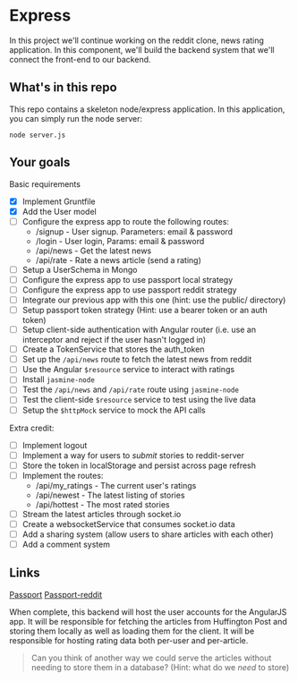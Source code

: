 # Express

In this project we'll continue working on the reddit clone, news rating application. In this component, we'll build the backend system that we'll connect the front-end to our backend.

## What's in this repo

This repo contains a skeleton node/express application. In this application, you can simply run the node server:

    node server.js

## Your goals

Basic requirements

* [x] Implement Gruntfile
* [x] Add the User model
* [ ] Configure the express app to route the following routes:
  * /signup   - User signup. Parameters: email & password
  * /login    - User login, Params: email & password
  * /api/news     - Get the latest news
  * /api/rate     - Rate a news article (send a rating)
* [ ] Setup a UserSchema in Mongo
* [ ] Configure the express app to use passport local strategy
* [ ] Configure the express app to use passport reddit strategy
* [ ] Integrate our previous app with this one (hint: use the public/ directory)
* [ ] Setup passport token strategy (Hint: use a bearer token or an auth token)
* [ ] Setup client-side authentication with Angular router (i.e. use an interceptor and reject if the user hasn't logged in)
* [ ] Create a TokenService that stores the auth_token
* [ ] Set up the `/api/news` route to fetch the latest news from reddit
* [ ] Use the Angular `$resource` service to interact with ratings
* [ ] Install `jasmine-node`
* [ ] Test the `/api/news` and `/api/rate` route using `jasmine-node`
* [ ] Test the client-side `$resource` service to test using the live data
* [ ] Setup the `$httpMock` service to mock the API calls

Extra credit:
* [ ] Implement logout
* [ ] Implement a way for users to _submit_ stories to reddit-server
* [ ] Store the token in localStorage and persist across page refresh
* [ ] Implement the routes:
  * /api/my_ratings   - The current user's ratings
  * /api/newest       - The latest listing of stories
  * /api/hottest      - The most rated stories
* [ ] Stream the latest articles through socket.io
* [ ] Create a websocketService that consumes socket.io data
* [ ] Add a sharing system (allow users to share articles with each other)
* [ ] Add a comment system

## Links

[Passport](http://passportjs.org/guide/)
[Passport-reddit](https://github.com/Slotos/passport-reddit)

When complete, this backend will host the user accounts for the AngularJS app. It will be responsible for fetching the articles from Huffington Post and storing them locally as well as loading them for the client. It will be responsible for hosting rating data both per-user and per-article.

> Can you think of another way we could serve the articles without needing to store them in a database? (Hint: what do we *need* to store)

